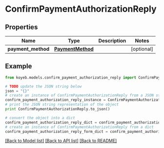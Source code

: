 # ConfirmPaymentAuthorizationReply


## Properties
Name | Type | Description | Notes
------------ | ------------- | ------------- | -------------
**payment_method** | [**PaymentMethod**](PaymentMethod.md) |  | [optional] 

## Example

```python
from koyeb.models.confirm_payment_authorization_reply import ConfirmPaymentAuthorizationReply

# TODO update the JSON string below
json = "{}"
# create an instance of ConfirmPaymentAuthorizationReply from a JSON string
confirm_payment_authorization_reply_instance = ConfirmPaymentAuthorizationReply.from_json(json)
# print the JSON string representation of the object
print ConfirmPaymentAuthorizationReply.to_json()

# convert the object into a dict
confirm_payment_authorization_reply_dict = confirm_payment_authorization_reply_instance.to_dict()
# create an instance of ConfirmPaymentAuthorizationReply from a dict
confirm_payment_authorization_reply_form_dict = confirm_payment_authorization_reply.from_dict(confirm_payment_authorization_reply_dict)
```
[[Back to Model list]](../README.md#documentation-for-models) [[Back to API list]](../README.md#documentation-for-api-endpoints) [[Back to README]](../README.md)


